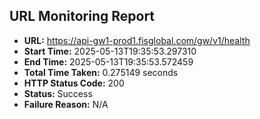 ## URL Monitoring Report

- **URL:** https://api-gw1-prod1.fisglobal.com/gw/v1/health
- **Start Time:** 2025-05-13T19:35:53.297310
- **End Time:** 2025-05-13T19:35:53.572459
- **Total Time Taken:** 0.275149 seconds
- **HTTP Status Code:** 200
- **Status:** Success
- **Failure Reason:** N/A
